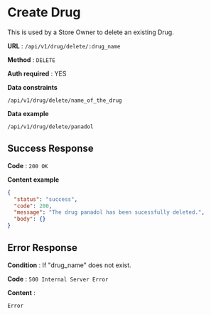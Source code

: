 # Create Drug

This is used by a Store Owner to delete an existing Drug.

**URL** : `/api/v1/drug/delete/:drug_name`

**Method** : `DELETE`

**Auth required** : YES

**Data constraints**

```
/api/v1/drug/delete/name_of_the_drug
```

**Data example**

```
/api/v1/drug/delete/panadol
```

## Success Response

**Code** : `200 OK`

**Content example**

```json
{
  "status": "success",
  "code": 200,
  "message": "The drug panadol has been sucessfully deleted.",
  "body": {}
}
```

## Error Response

**Condition** : If "drug_name" does not exist.

**Code** : `500 Internal Server Error`

**Content** :

```
Error
```
